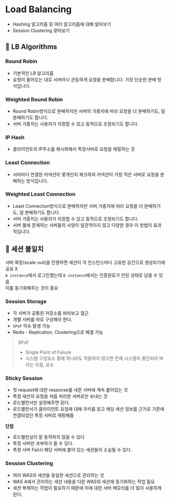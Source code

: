 # Load Balancing

- Hashing 알고리즘 및 여러 알고리즘에 대해 알아보기
- Session Clustering 찾아보기

## 📌 LB Algorithms

### Round Robin

- 기본적인 LB 알고리즘
- 요청이 들어오는 대로 서버마다 균등하게 요청을 분배합니다. 가장 단순한 분배 방식입니다.

### Weighted Round Robin

- Round Robin방식으로 분배하지만 서버의 가중치에 따라 요청을 더 분배하기도, 덜 분배하기도 합니다.
- 서버 가중치는 사용자가 지정할 수 있고 동적으로 조정되기도 합니다.

### IP Hash

- 클라이언트의 IP주소를 해시화해서 특정서버로 요청을 매핑하는 것

### Least Connection

- 서버마다 연결된 커넥션이 몇개인지 체크하여 커넥션이 가장 적은 서버로 요청을 분배하는 방식입니다.

### Weighted Least Connection

- Least Connection방식으로 분배하지만 서버 가중치에 따라 요청을 더 분배하기도, 덜 분배하기도 합니다.
- 서버 가중치는 사용자가 지정할 수 있고 동적으로 조정되기도 합니다.
- 서버 풀에 존재하는 서버들의 사양이 일관적이지 않고 다양한 경우 이 방법이 효과적입니다.

## 📌 세션 불일치

서버 확장(scale-out)을 진행하면 세션이 각 인스턴스마다 고유한 공간으로 생성되기에 공유 X  
`A instance`에서 로그인했는데 `B instance`에서는 인증완료가 안된 상태로 남을 수 있음  
이를 동기화해주는 것이 중요

### Session Storage

- 각 서버가 공통된 저장소를 바라보고 접근
- 개별 서버를 따로 구성해야 한다.
- `SPoF` 이슈 발생 가능
- Redis - Replication, Clustering으로 해결 가능

> SPoF
> - Single Point of Failure
> - 시스템 구성요소 중에 하나라도 작동하지 않으면 전체 시스템이 중단되어 버리는 지점, 요소

### Sticky Session

- 첫 request에 대한 response를 내준 서버에 계속 붙어있는 것
- 특정 세션의 요청을 처음 처리한 서버로만 보내는 것
- 로드밸런서만 설정해주면 된다.
- 로드밸런서가 클라이언트 요청에 대해 쿠키를 읽고 해당 세션 정보를 근거로 기존에 연결되었던 특정 서버로 매핑해줌

**단점**
- 로드밸런싱이 잘 동작하지 않을 수 있다
- 특정 서버만 과부하가 올 수 있다.
- 특정 서버 Fail시 해당 서버에 붙어 있는 세션들이 소실될 수 있다.

### Session Clustering

- 여러 WAS의 세션을 동일한 세션으로 관리하는 것
- WAS A에서 관리하는 세션 내용을 다른 WAS의 세션에 동기화하는 작업 필요
- 세션 복제하는 작업이 필요하기 때문에 이에 대한 서버 메모리를 더 많이 사용하게 된다.